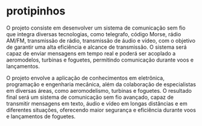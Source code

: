 # protipinhos
O projeto consiste em desenvolver um sistema de comunicação sem fio que integra diversas tecnologias, como telegrafo, código Morse, rádio AM/FM, transmissão de rádio, transmissão de áudio e vídeo, com o objetivo de garantir uma alta eficiência e alcance de transmissão. O sistema será capaz 
de enviar mensagens em tempo real e poderá ser acoplado a aeromodelos, turbinas e foguetes, permitindo comunicação durante voos e lançamentos.

O projeto envolve a aplicação de conhecimentos em eletrônica, programação e engenharia mecânica, além da colaboração de especialistas em diversas áreas, como aeromodelismo, turbinas e foguetes. O resultado final será um sistema de comunicação sem fio avançado, capaz de transmitir mensagens
 em texto, áudio e vídeo em longas distâncias e em diferentes situações, oferecendo maior segurança e eficiência durante voos e lançamentos de foguetes.
